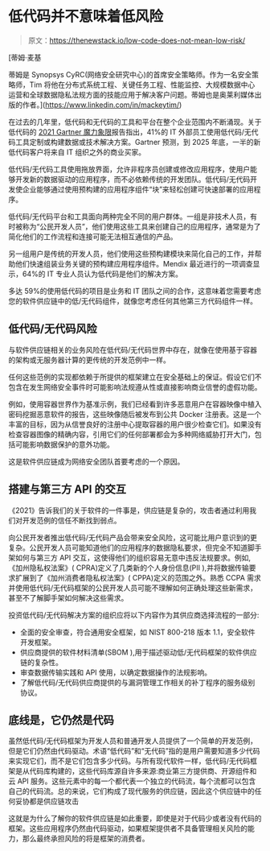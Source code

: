 # 低代码并不意味着低风险

> 原文：<https://thenewstack.io/low-code-does-not-mean-low-risk/>

[](https://www.linkedin.com/in/mackeytim/)

 [蒂姆·麦基

蒂姆是 Synopsys CyRC(网络安全研究中心)的首席安全策略师。作为一名安全策略师，Tim 将他在分布式系统工程、关键任务工程、性能监控、大规模数据中心运营和全球数据隐私法规方面的技能应用于解决客户问题。蒂姆也是奥莱利媒体出版的作者。](https://www.linkedin.com/in/mackeytim/) [](https://www.linkedin.com/in/mackeytim/)

在过去的几年里，低代码和无代码的工具和平台在整个企业范围内不断涌现。关于低代码的 [2021 Gartner 魔力象限](https://www.gartner.com/en/newsroom/press-releases/2021-02-15-gartner-forecasts-worldwide-low-code-development-technologies-market-to-grow-23-percent-in-2021)报告指出，41%的 IT 外部员工使用低代码/无代码工具定制或构建数据或技术解决方案。Gartner 预测，到 2025 年底，一半的新低代码客户将来自 IT 组织之外的商业买家。

低代码/无代码工具使用拖放界面，允许非程序员创建或修改应用程序，使用户能够开发新的数据驱动的应用程序，而不必依赖传统的开发团队。低代码/无代码开发使企业能够通过使用预构建的应用程序组件“块”来轻松创建可快速部署的应用程序。

低代码/无代码平台和工具面向两种完全不同的用户群体。一组是非技术人员，有时被称为“公民开发人员”，他们使用这些工具来创建自己的应用程序，通常是为了简化他们的工作流程和连接可能无法相互通信的产品。

另一组用户是传统的开发人员，他们使用这些预构建模块来简化自己的工作，并帮助他们快速组装业务关键的预构建应用程序组件。Mendix 最近进行的一项调查显示，64%的 IT 专业人员认为低代码是他们的解决方案。

多达 59%的使用低代码的项目是业务和 IT 团队之间的合作，这意味着您需要考虑您的软件供应链中的低/无代码组件，就像您考虑任何其他第三方代码组件一样。

## 低代码/无代码风险

与软件供应链相关的业务风险在低代码/无代码世界中存在，就像在使用基于容器的架构或无服务器计算的更传统的开发范例中一样。

任何这些范例的实现都依赖于所提供的框架建立在安全基础上的保证。假设它们不包含在发生网络安全事件时可能影响法规遵从性或直接影响商业信誉的虚假功能。

例如，使用容器世界作为基准示例，我们已经看到许多恶意用户在容器映像中植入密码挖掘恶意软件的报告，这些映像随后被发布到公共 Docker 注册表。这是一个丰富的目标，因为从信誉良好的注册中心提取容器的用户很少检查它们。如果没有检查容器图像的精确内容，引用它们的任何部署都会为多种网络威胁打开大门，包括可能影响数据保护的意外功能。

这是软件供应链成为网络安全团队首要考虑的一个原因。

## 搭建与第三方 API 的交互

《2021》告诉我们的关于软件的一件事是，供应链是复杂的，攻击者通过利用我们对开发范例的信任不断找到弱点。

向公民开发者推出低代码/无代码产品会带来安全风险，这可能比用户意识到的更复杂。公民开发人员可能知道他们的应用程序的数据隐私要求，但完全不知道脚手架如何与第三方 API 交互，这使得他们的组织容易无意中违反法规要求。例如,《加州隐私权法案》( CPRA)定义了几类新的个人身份信息(PII ),并将数据传输要求扩展到了《加州消费者隐私权法案》( CPPA)定义的范围之外。熟悉 CCPA 需求并使用低代码/无代码框架的公民开发人员可能不理解如何正确处理这些新需求，甚至不了解脚手架如何解决这些需求。

投资低代码/无代码解决方案的组织应将以下内容作为其供应商选择流程的一部分:

*   全面的安全审查，符合通用安全框架，如 NIST 800-218 版本 1.1，安全软件开发框架。
*   供应商提供的软件材料清单(SBOM ),用于描述驱动低/无代码框架的软件供应链的复杂性。
*   审查数据传输实践和 API 使用，以确定数据操作的法规影响。
*   了解低代码/无代码供应商提供的与漏洞管理工作相关的补丁程序的服务级别协议。

## 底线是，它仍然是代码

虽然低代码/无代码框架为开发人员和普通开发人员提供了一个简单的开发范例，但是它们仍然由代码驱动。术语“低代码”和“无代码”指的是用户需要知道多少代码来实现它们，而不是它们包含多少代码。与所有现代软件一样，低代码/无代码框架是从代码库构建的，这些代码库源自许多来源:商业第三方提供商、开源组件和云 API 服务。这些元素中的每一个都代表一个独立的代码流，每个流都可以包含自己的代码流。总的来说，它们构成了现代服务的供应链，因此这个供应链中的任何妥协都是供应链攻击

这就是为什么了解你的软件供应链是如此重要，即使是对于代码少或者没有代码的框架。这些应用程序仍然由代码驱动，如果框架提供者不具备管理相关风险的能力，那么最终承担风险的将是框架的消费者。

<svg xmlns:xlink="http://www.w3.org/1999/xlink" viewBox="0 0 68 31" version="1.1"><title>Group</title> <desc>Created with Sketch.</desc></svg>